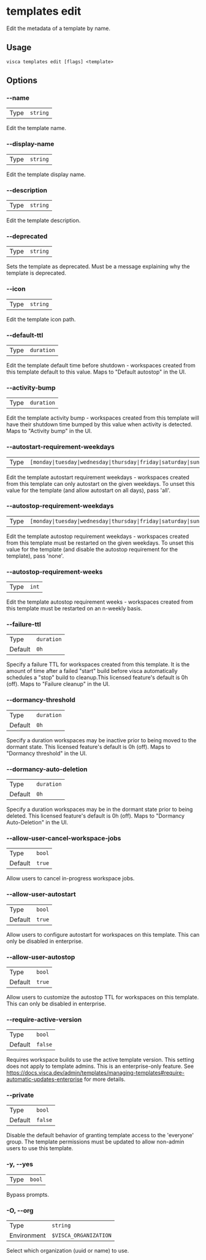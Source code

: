 # templates edit

Edit the metadata of a template by name.

## Usage

```console
visca templates edit [flags] <template>
```

## Options

### --name

|      |                     |
| ---- | ------------------- |
| Type | <code>string</code> |

Edit the template name.

### --display-name

|      |                     |
| ---- | ------------------- |
| Type | <code>string</code> |

Edit the template display name.

### --description

|      |                     |
| ---- | ------------------- |
| Type | <code>string</code> |

Edit the template description.

### --deprecated

|      |                     |
| ---- | ------------------- |
| Type | <code>string</code> |

Sets the template as deprecated. Must be a message explaining why the template is deprecated.

### --icon

|      |                     |
| ---- | ------------------- |
| Type | <code>string</code> |

Edit the template icon path.

### --default-ttl

|      |                       |
| ---- | --------------------- |
| Type | <code>duration</code> |

Edit the template default time before shutdown - workspaces created from this template default to this value. Maps to "Default autostop" in the UI.

### --activity-bump

|      |                       |
| ---- | --------------------- |
| Type | <code>duration</code> |

Edit the template activity bump - workspaces created from this template will have their shutdown time bumped by this value when activity is detected. Maps to "Activity bump" in the UI.

### --autostart-requirement-weekdays

|      |                                                                                    |
| ---- | ---------------------------------------------------------------------------------- |
| Type | <code>[monday\|tuesday\|wednesday\|thursday\|friday\|saturday\|sunday\|all]</code> |

Edit the template autostart requirement weekdays - workspaces created from this template can only autostart on the given weekdays. To unset this value for the template (and allow autostart on all days), pass 'all'.

### --autostop-requirement-weekdays

|      |                                                                                     |
| ---- | ----------------------------------------------------------------------------------- |
| Type | <code>[monday\|tuesday\|wednesday\|thursday\|friday\|saturday\|sunday\|none]</code> |

Edit the template autostop requirement weekdays - workspaces created from this template must be restarted on the given weekdays. To unset this value for the template (and disable the autostop requirement for the template), pass 'none'.

### --autostop-requirement-weeks

|      |                  |
| ---- | ---------------- |
| Type | <code>int</code> |

Edit the template autostop requirement weeks - workspaces created from this template must be restarted on an n-weekly basis.

### --failure-ttl

|         |                       |
| ------- | --------------------- |
| Type    | <code>duration</code> |
| Default | <code>0h</code>       |

Specify a failure TTL for workspaces created from this template. It is the amount of time after a failed "start" build before visca automatically schedules a "stop" build to cleanup.This licensed feature's default is 0h (off). Maps to "Failure cleanup" in the UI.

### --dormancy-threshold

|         |                       |
| ------- | --------------------- |
| Type    | <code>duration</code> |
| Default | <code>0h</code>       |

Specify a duration workspaces may be inactive prior to being moved to the dormant state. This licensed feature's default is 0h (off). Maps to "Dormancy threshold" in the UI.

### --dormancy-auto-deletion

|         |                       |
| ------- | --------------------- |
| Type    | <code>duration</code> |
| Default | <code>0h</code>       |

Specify a duration workspaces may be in the dormant state prior to being deleted. This licensed feature's default is 0h (off). Maps to "Dormancy Auto-Deletion" in the UI.

### --allow-user-cancel-workspace-jobs

|         |                   |
| ------- | ----------------- |
| Type    | <code>bool</code> |
| Default | <code>true</code> |

Allow users to cancel in-progress workspace jobs.

### --allow-user-autostart

|         |                   |
| ------- | ----------------- |
| Type    | <code>bool</code> |
| Default | <code>true</code> |

Allow users to configure autostart for workspaces on this template. This can only be disabled in enterprise.

### --allow-user-autostop

|         |                   |
| ------- | ----------------- |
| Type    | <code>bool</code> |
| Default | <code>true</code> |

Allow users to customize the autostop TTL for workspaces on this template. This can only be disabled in enterprise.

### --require-active-version

|         |                    |
| ------- | ------------------ |
| Type    | <code>bool</code>  |
| Default | <code>false</code> |

Requires workspace builds to use the active template version. This setting does not apply to template admins. This is an enterprise-only feature. See https://docs.visca.dev/admin/templates/managing-templates#require-automatic-updates-enterprise for more details.

### --private

|         |                    |
| ------- | ------------------ |
| Type    | <code>bool</code>  |
| Default | <code>false</code> |

Disable the default behavior of granting template access to the 'everyone' group. The template permissions must be updated to allow non-admin users to use this template.

### -y, --yes

|      |                   |
| ---- | ----------------- |
| Type | <code>bool</code> |

Bypass prompts.

### -O, --org

|             |                                  |
| ----------- | -------------------------------- |
| Type        | <code>string</code>              |
| Environment | <code>$VISCA_ORGANIZATION</code> |

Select which organization (uuid or name) to use.
